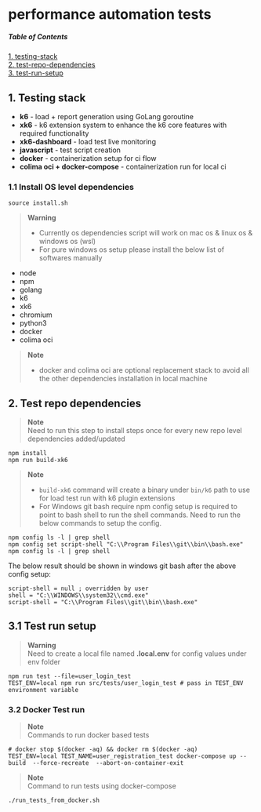 # performance automation tests

##### Table of Contents  
[1. testing-stack](#testing-stack)  
[2. test-repo-dependencies](#repo-deps)  
[3. test-run-setup](#test-run)  

<a name="testing-stack"></a>  

## 1. Testing stack

- **k6** - load + report generation using GoLang goroutine  
- **xk6** - k6 extension system to enhance the k6 core features with required functionality 
- **xk6-dashboard** - load test live monitoring  
- **javascript** - test script creation  
- **docker** - containerization setup for ci flow
- **colima oci + docker-compose** - containerization run for local ci

### 1.1 Install OS level dependencies
```shell
source install.sh 
```
> **Warning**  
> - Currently os dependencies script will work on mac os & linux os & windows os (wsl)  
> - For pure windows os setup please install the below list of softwares manually
- node  
- npm  
- golang  
- k6  
- xk6    
- chromium 
- python3
- docker 
- colima oci

> **Note**  
> - docker and colima oci are optional replacement stack to avoid all the other dependencies installation in local machine


<a name="repo-deps"></a>

## 2. Test repo dependencies  
> **Note**   
> Need to run this step to install steps once for every new repo level dependencies added/updated   
```shell
npm install
npm run build-xk6
```
> **Note**  
> - ```build-xk6``` command will create a binary under ```bin/k6``` path to use for load test run with k6 plugin extensions 
> - For Windows git bash require npm config setup is required to point to bash shell to run the shell commands. Need to run the below commands to setup the config. 
```shell
npm config ls -l | grep shell
npm config set script-shell "C:\\Program Files\\git\\bin\\bash.exe"
npm config ls -l | grep shell
```
The below result should be shown in windows git bash after the above config setup: 
```shell
script-shell = null ; overridden by user
shell = "C:\\WINDOWS\\system32\\cmd.exe"
script-shell = "C:\\Program Files\\git\\bin\\bash.exe"
```


<a name="test-run"></a>   

## 3.1 Test run setup   
> **Warning**  
> Need to create a local file named **.local.env**  for config values under env folder
```shell
npm run test --file=user_login_test
TEST_ENV=local npm run src/tests/user_login_test # pass in TEST_ENV environment variable
```


### 3.2 Docker Test run 
> **Note**  
> Commands to run docker based tests 
```shell
# docker stop $(docker -aq) && docker rm $(docker -aq)
TEST_ENV=local TEST_NAME=user_registration_test docker-compose up --build  --force-recreate  --abort-on-container-exit
```

> **Note**  
> Command to run tests using docker-compose 
```shell
./run_tests_from_docker.sh
```
 
